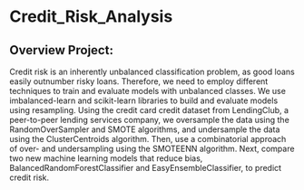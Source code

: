 # Credit_Risk_Analysis
## Overview Project:

Credit risk is an inherently unbalanced classification problem, as good loans easily outnumber risky loans. Therefore, we need to employ different techniques to train and evaluate models with unbalanced classes. We use imbalanced-learn and scikit-learn libraries to build and evaluate models using resampling. 
Using the credit card credit dataset from LendingClub, a peer-to-peer lending services company, we oversample the data using the RandomOverSampler and SMOTE algorithms, and undersample the data using the ClusterCentroids algorithm. Then, use a combinatorial approach of over- and undersampling using the SMOTEENN algorithm. Next, compare two new machine learning models that reduce bias, BalancedRandomForestClassifier and EasyEnsembleClassifier, to predict credit risk.
